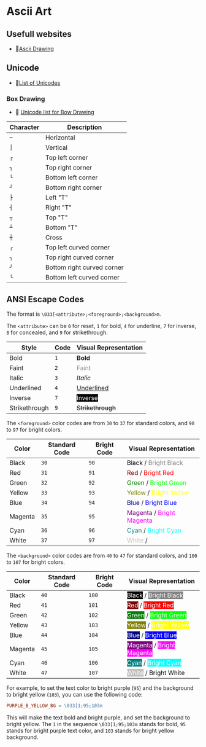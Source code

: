# Ascii Art

## Usefull websites

- 🔗[Ascii Drawing](https://asciiflow.com/#/)

## Unicode

- 🔗[List of Unicodes](https://symbl.cc/en/unicode/table/)

### Box Drawing

- :toolbox: [Unicode list for Bow Drawing](https://symbl.cc/en/unicode/blocks/box-drawing/)

| Character | Description |
| --------- | ----------- |
| `─`       | Horizontal  |
| `│`       | Vertical    |
| `┌`       | Top left corner |
| `┐`       | Top right corner |
| `└`       | Bottom left corner |
| `┘`       | Bottom right corner |
| `├`       | Left "T" |
| `┤`       | Right "T" |
| `┬`       | Top "T" |
| `┴`       | Bottom "T" |
| `┼`       | Cross |
| `╭`       | Top left curved corner |
| `╮`       | Top right curved corner |
| `╯`       | Bottom right curved corner |
| `╰`       | Bottom left curved corner |

## ANSI Escape Codes

The format is `\033[<attribute>;<foreground>;<background>m`.

The `<attribute>` can be `0` for reset, `1` for bold, `4` for underline, `7` for inverse, `8` for concealed, and `9` for strikethrough.

| Style         | Code     | Visual Representation |
| ------------- | -------- | --------------------- |
| Bold          | `1`      | <span style="font-weight: bold;">Bold</span> |
| Faint         | `2`      | <span style="opacity: 0.5;">Faint</span> |
| Italic        | `3`      | <span style="font-style: italic;">Italic</span> |
| Underlined    | `4`      | <span style="text-decoration: underline;">Underlined</span> |
| Inverse       | `7`      | <span style="background-color: black; color: white;">Inverse</span> |
| Strikethrough | `9`      | <span style="text-decoration: line-through;">Strikethrough</span> |

The `<foreground>` color codes are from `30` to `37` for standard colors, and `90` to `97` for bright colors.

| Color         | Standard Code | Bright Code | Visual Representation |
| ------------- | ------------- | ----------- | --------------------- |
| Black         | `30`          | `90`        | <span style="color: #000000;">Black</span> / <span style="color: #808080;">Bright Black</span> |
| Red           | `31`          | `91`        | <span style="color: #800000;">Red</span> / <span style="color: #ff0000;">Bright Red</span> |
| Green         | `32`          | `92`        | <span style="color: #008000;">Green</span> / <span style="color: #00ff00;">Bright Green</span> |
| Yellow        | `33`          | `93`        | <span style="color: #808000;">Yellow</span> / <span style="color: #ffff00;">Bright Yellow</span> |
| Blue          | `34`          | `94`        | <span style="color: #000080;">Blue</span> / <span style="color: #0000ff;">Bright Blue</span> |
| Magenta       | `35`          | `95`        | <span style="color: #800080;">Magenta</span> / <span style="color: #ff00ff;">Bright Magenta</span> |
| Cyan          | `36`          | `96`        | <span style="color: #008080;">Cyan</span> / <span style="color: #00ffff;">Bright Cyan</span> |
| White         | `37`          | `97`        | <span style="color: #c0c0c0;">White</span> / <span style="color: #ffffff;">Bright White</span> |

The `<background>` color codes are from `40` to `47` for standard colors, and `100` to `107` for bright colors.

| Color         | Standard Code | Bright Code | Visual Representation |
| ------------- | ------------- | ----------- | --------------------- |
| Black         | `40`          | `100`       | <span style="background-color: #000000; color: #ffffff;">Black</span> / <span style="background-color: #808080; color: #ffffff;">Bright Black</span> |
| Red           | `41`          | `101`       | <span style="background-color: #800000; color: #ffffff;">Red</span> / <span style="background-color: #ff0000; color: #ffffff;">Bright Red</span> |
| Green         | `42`          | `102`       | <span style="background-color: #008000; color: #ffffff;">Green</span> / <span style="background-color: #00ff00; color: #ffffff;">Bright Green</span> |
| Yellow        | `43`          | `103`       | <span style="background-color: #808000; color: #ffffff;">Yellow</span> / <span style="background-color: #ffff00; color: #ffffff;">Bright Yellow</span> |
| Blue          | `44`          | `104`       | <span style="background-color: #000080; color: #ffffff;">Blue</span> / <span style="background-color: #0000ff; color: #ffffff;">Bright Blue</span> |
| Magenta       | `45`          | `105`       | <span style="background-color: #800080; color: #ffffff;">Magenta</span> / <span style="background-color: #ff00ff; color: #ffffff;">Bright Magenta</span> |
| Cyan          | `46`          | `106`       | <span style="background-color: #008080; color: #ffffff;">Cyan</span> / <span style="background-color: #00ffff; color: #ffffff;">Bright Cyan</span> |
| White         | `47`          | `107`       | <span style="background-color: #c0c0c0; color: #ffffff;">White</span> / <span style="background-color: #ffffff; color: #000000;">Bright White</span> |

For example, to set the text color to bright purple (`95`) and the background to bright yellow (`103`), you can use the following code:

```makefile
PURPLE_B_YELLOW_BG = \033[1;95;103m
```

This will make the text bold and bright purple, and set the background to bright yellow. The `1` in the sequence `\033[1;95;103m` stands for bold, `95` stands for bright purple text color, and `103` stands for bright yellow background.
